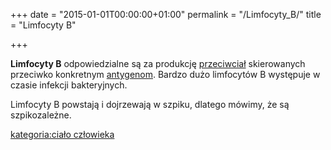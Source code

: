 +++
date = "2015-01-01T00:00:00+01:00"
permalink = "/Limfocyty_B/"
title = "Limfocyty B"

+++

**Limfocyty B** odpowiedzialne są za produkcję [przeciwciał](/atopedia/Przeciwciało "wikilink") skierowanych przeciwko konkretnym [antygenom](/atopedia/Antygen "wikilink"). Bardzo dużo limfocytów B występuje w czasie infekcji bakteryjnych.

Limfocyty B powstają i dojrzewają w szpiku, dlatego mówimy, że są szpikozależne.

[kategoria:ciało człowieka](/atopedia/kategoria:ciało_człowieka "wikilink")
